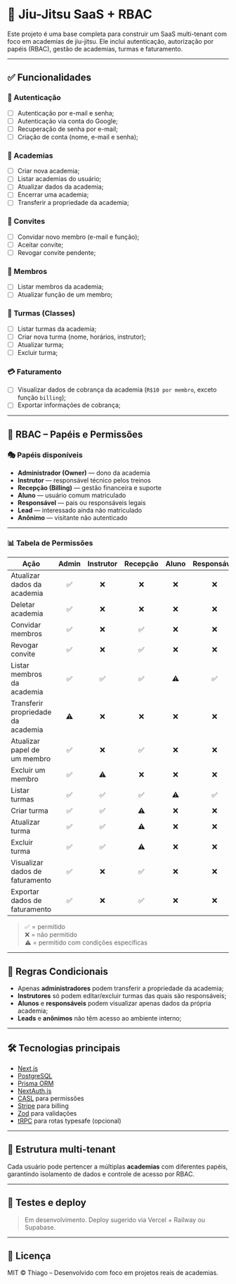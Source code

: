 # 🥋 Jiu-Jitsu SaaS + RBAC

Este projeto é uma base completa para construir um SaaS multi-tenant com foco em academias de jiu-jitsu. Ele inclui autenticação, autorização por papéis (RBAC), gestão de academias, turmas e faturamento.

---

## ✅ Funcionalidades

### 🔐 Autenticação

- [ ] Autenticação por e-mail e senha;
- [ ] Autenticação via conta do Google;
- [ ] Recuperação de senha por e-mail;
- [ ] Criação de conta (nome, e-mail e senha);

### 🥋 Academias

- [ ] Criar nova academia;
- [ ] Listar academias do usuário;
- [ ] Atualizar dados da academia;
- [ ] Encerrar uma academia;
- [ ] Transferir a propriedade da academia;

### 📩 Convites

- [ ] Convidar novo membro (e-mail e função);
- [ ] Aceitar convite;
- [ ] Revogar convite pendente;

### 👥 Membros

- [ ] Listar membros da academia;
- [ ] Atualizar função de um membro;

### 🏫 Turmas (Classes)

- [ ] Listar turmas da academia;
- [ ] Criar nova turma (nome, horários, instrutor);
- [ ] Atualizar turma;
- [ ] Excluir turma;

### 💳 Faturamento

- [ ] Visualizar dados de cobrança da academia (`R$10 por membro`, exceto função `billing`);
- [ ] Exportar informações de cobrança;

---

## 🔐 RBAC – Papéis e Permissões

### 🎭 Papéis disponíveis

- **Administrador (Owner)** — dono da academia
- **Instrutor** — responsável técnico pelos treinos
- **Recepção (Billing)** — gestão financeira e suporte
- **Aluno** — usuário comum matriculado
- **Responsável** — pais ou responsáveis legais
- **Lead** — interessado ainda não matriculado
- **Anônimo** — visitante não autenticado

---

### 📊 Tabela de Permissões

| Ação                               | Admin | Instrutor | Recepção | Aluno | Responsável | Lead | Anônimo |
| ---------------------------------- | :---: | :-------: | :------: | :---: | :---------: | :--: | :-----: |
| Atualizar dados da academia        |  ✅   |    ❌     |    ❌    |  ❌   |     ❌      |  ❌  |   ❌    |
| Deletar academia                   |  ✅   |    ❌     |    ❌    |  ❌   |     ❌      |  ❌  |   ❌    |
| Convidar membros                   |  ✅   |    ❌     |    ✅    |  ❌   |     ❌      |  ❌  |   ❌    |
| Revogar convite                    |  ✅   |    ❌     |    ✅    |  ❌   |     ❌      |  ❌  |   ❌    |
| Listar membros da academia         |  ✅   |    ✅     |    ✅    |  ⚠️   |     ✅      |  ❌  |   ❌    |
| Transferir propriedade da academia |  ⚠️   |    ❌     |    ❌    |  ❌   |     ❌      |  ❌  |   ❌    |
| Atualizar papel de um membro       |  ✅   |    ❌     |    ✅    |  ❌   |     ❌      |  ❌  |   ❌    |
| Excluir um membro                  |  ✅   |    ⚠️     |    ❌    |  ❌   |     ❌      |  ❌  |   ❌    |
| Listar turmas                      |  ✅   |    ✅     |    ✅    |  ⚠️   |     ✅      |  ❌  |   ❌    |
| Criar turma                        |  ✅   |    ✅     |    ⚠️    |  ❌   |     ❌      |  ❌  |   ❌    |
| Atualizar turma                    |  ✅   |    ✅     |    ⚠️    |  ❌   |     ❌      |  ❌  |   ❌    |
| Excluir turma                      |  ✅   |    ✅     |    ⚠️    |  ❌   |     ❌      |  ❌  |   ❌    |
| Visualizar dados de faturamento    |  ✅   |    ❌     |    ✅    |  ❌   |     ❌      |  ❌  |   ❌    |
| Exportar dados de faturamento      |  ✅   |    ❌     |    ✅    |  ❌   |     ❌      |  ❌  |   ❌    |

> ✅ = permitido  
> ❌ = não permitido  
> ⚠️ = permitido com condições específicas

---

## 📌 Regras Condicionais

- Apenas **administradores** podem transferir a propriedade da academia;
- **Instrutores** só podem editar/excluir turmas das quais são responsáveis;
- **Alunos** e **responsáveis** podem visualizar apenas dados da própria academia;
- **Leads** e **anônimos** não têm acesso ao ambiente interno;

---

## 🛠️ Tecnologias principais

- [Next.js](https://nextjs.org/)
- [PostgreSQL](https://www.postgresql.org/)
- [Prisma ORM](https://www.prisma.io/)
- [NextAuth.js](https://next-auth.js.org/)
- [CASL](https://casl.js.org/) para permissões
- [Stripe](https://stripe.com/) para billing
- [Zod](https://zod.dev/) para validações
- [tRPC](https://trpc.io/) para rotas typesafe (opcional)

---

## 📁 Estrutura multi-tenant

Cada usuário pode pertencer a múltiplas **academias** com diferentes papéis, garantindo isolamento de dados e controle de acesso por RBAC.

---

## 🧪 Testes e deploy

> Em desenvolvimento. Deploy sugerido via Vercel + Railway ou Supabase.

---

## 📄 Licença

MIT © Thiago – Desenvolvido com foco em projetos reais de academias.
